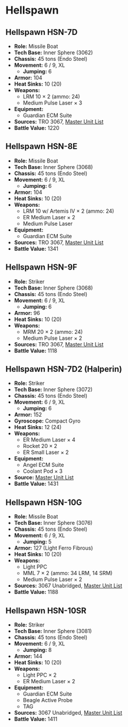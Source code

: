 # Hellspawn
## Hellspawn HSN-7D
- **Role:** Missile Boat
- **Tech Base:** Inner Sphere (3062)
- **Chassis:** 45 tons (Endo Steel)
- **Movement:** 6 / 9, XL
  - **Jumping:** 6
- **Armor:** 104
- **Heat Sinks:** 10 (20)
- **Weapons:**
  - LRM 10 × 2 (ammo: 24)
  - Medium Pulse Laser × 3
- **Equipment:**
  - Guardian ECM Suite
- **Sources:** TRO 3067, [Master Unit List](http://masterunitlist.info/Unit/Details/4307/hellspawn-hsn-7d)
- **Battle Value:** 1220

## Hellspawn HSN-8E
- **Role:** Missile Boat
- **Tech Base:** Inner Sphere (3068)
- **Chassis:** 45 tons (Endo Steel)
- **Movement:** 6 / 9, XL
  - **Jumping:** 6
- **Armor:** 104
- **Heat Sinks:** 10 (20)
- **Weapons:**
  - LRM 10 w/ Artemis IV × 2 (ammo: 24)
  - ER Medium Laser × 2
  - Medium Pulse Laser
- **Equipment:**
  - Guardian ECM Suite
- **Sources:** TRO 3067, [Master Unit List](http://masterunitlist.info/Unit/Details/4308/hellspawn-hsn-8e)
- **Battle Value:** 1341

## Hellspawn HSN-9F
- **Role:** Striker
- **Tech Base:** Inner Sphere (3068)
- **Chassis:** 45 tons (Endo Steel)
- **Movement:** 6 / 9, XL
  - **Jumping:** 6
- **Armor:** 96
- **Heat Sinks:** 10 (20)
- **Weapons:**
  - MRM 20 × 2 (ammo: 24)
  - Medium Pulse Laser × 2
- **Sources:** TRO 3067, [Master Unit List](http://masterunitlist.info/Unit/Details/4309/hellspawn-hsn-9f)
- **Battle Value:** 1118

## Hellspawn HSN-7D2 (Halperin)
- **Role:** Striker
- **Tech Base:** Inner Sphere (3072)
- **Chassis:** 45 tons (Endo Steel)
- **Movement:** 6 / 9, XL
  - **Jumping:** 6
- **Armor:** 152
- **Gyroscope:** Compact Gyro
- **Heat Sinks:** 12 (24)
- **Weapons:**
  - ER Medium Laser × 4
  - Rocket 20 × 2
  - ER Small Laser × 2
- **Equipment:**
  - Angel ECM Suite
  - Coolant Pod × 3
- **Source:** [Master Unit List](http://masterunitlist.info/Unit/Details/1478/hellspawn-hsn-7d2-halperin)
- **Battle Value:** 1431

## Hellspawn HSN-10G
- **Role:** Missile Boat
- **Tech Base:** Inner Sphere (3076)
- **Chassis:** 45 tons (Endo Steel)
- **Movement:** 6 / 9, XL
  - **Jumping:** 5
- **Armor:** 127 (Light Ferro Fibrous)
- **Heat Sinks:** 10 (20)
- **Weapons:**
  - Light PPC
  - MML 7 × 2 (ammo: 34 LRM, 14 SRM)
  - Medium Pulse Laser × 2
- **Sources:** 3067 Unabridged, [Master Unit List](http://masterunitlist.info/Unit/Details/5673/hellspawn-hsn-10g)
- **Battle Value:** 1188

## Hellspawn HSN-10SR
- **Role:** Striker
- **Tech Base:** Inner Sphere (3081)
- **Chassis:** 45 tons (Endo Steel)
- **Movement:** 6 / 9, XL
  - **Jumping:** 8
- **Armor:** 144
- **Heat Sinks:** 10 (20)
- **Weapons:**
  - Light PPC × 2
  - ER Medium Laser × 2
- **Equipment:**
  - Guardian ECM Suite
  - Beagle Active Probe
  - TAG
- **Sources:** 3067 Unabridged, [Master Unit List](http://masterunitlist.info/Unit/Details/5674/hellspawn-hsn-10sr)
- **Battle Value:** 1411

